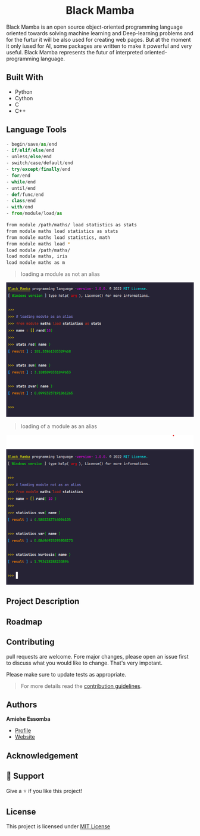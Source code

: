 <h1 align="center"> Black Mamba </h1>
<p align="ceneter">Black Mamba is an open source object-oriented programming language oriented towards solving machine learning and Deep-learning problems and for the furtur it will be also used for creating web pages. But at the moment it only iused for AI, some packages are written to make it powerful and very useful. Black Mamba represents the futur of interpreted oriented-programming language.</p>

## Built With 
- Python 
- Cython 
- C
- C++

## Language Tools

```python
- begin/save/as/end
- if/elif/else/end
- unless/else/end
- switch/case/default/end
- try/except/finally/end
- for/end
- while/end
- until/end
- def/func/end
- class/end
- with/end
- from/module/load/as
```

```bash
from module /path/maths/ load statistics as stats
from module maths load statistics as stats
from module maths load statistics, math
from module maths load *
load module /path/maths/
load module maths, iris
load module maths as m
```
> loading a module as not an alias

![module load ](/images/m1.png)

> loading of a module as an alias

![module load ](/images/m2.png)


## Project Description 

## Roadmap

## Contributing
pull requests are welcome. Fore major changes, please open an issue first to discuss what you would like to change.
That's very impotant.

Please make sure to update tests as appropriate.
>For more details read the [contribution guidelines](https://github.com/amiehe-essomba/BlackMamba/blob/BlackMamba/CONTRIBUTING.md).

## Authors 
**Amiehe Essomba** 

- [Profile](https://github.com/amiehe-essomba "Amiehe Essomba" )
- [Website](https://pypi.org/user/amiehe/ "pypi")

## Acknowledgement

## 🤝 Support 
Give a ⭐ if you like this project!

## License 
This project is licensed under [MIT License](https://github.com/amiehe-essomba/BlackMamba/blob/BlackMamba/LICENSE)

